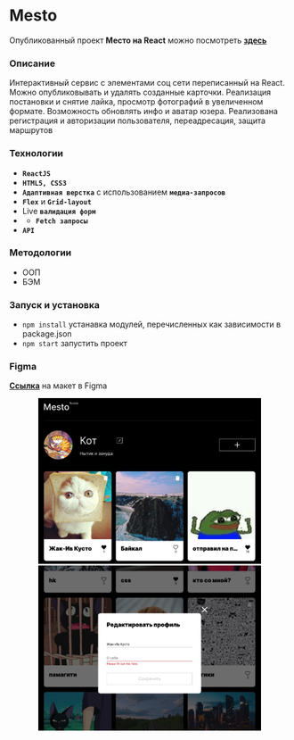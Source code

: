 # Mesto
Опубликованный проект **Место на React**  можно посмотреть **[здесь](https://yuliaiv-iv.github.io/mesto-react)**

### Описание

Интерактивный сервис с элементами соц сети переписанный на React. Можно опубликовывать и удалять созданные карточки. Реализация постановки и снятие лайка, просмотр фотографий в увеличенном формате. Возможность обновлять инфо и аватар юзера. Реализована регистрация и авторизации пользователя, переадресация, защита маршрутов

### Технологии

* **`ReactJS`**
* **`HTML5, CSS3`**
* **`Адаптивная верстка`** с использованием **`медиа-запросов`**
* **`Flex`** и **`Grid-layout`**
* Live **`валидация форм`**
* * **`Fetch запросы`** 
* **`API`**

### Методологии
* ООП
* БЭМ

### Запуск и установка
* `npm install` устанавка модулей, перечисленных как зависимости в package.json
* `npm start` запустить проект

### Figma 
**[Ссылка](https://www.figma.com/file/StZjf8HnoeLdiXS7dYrLAh/JavaScript.-Sprint-4)** на макет в Figma

<div align="center">
    <img src="./src/images/readme_main.jpg" alt="Место" width="400"/>
    <img src="./src/images/readme_form.jpg" alt="Место" width="400"/>
</div>
